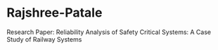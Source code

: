 # Rajshree-Patale
Research Paper: Reliability Analysis of Safety Critical Systems: A Case Study of Railway Systems
